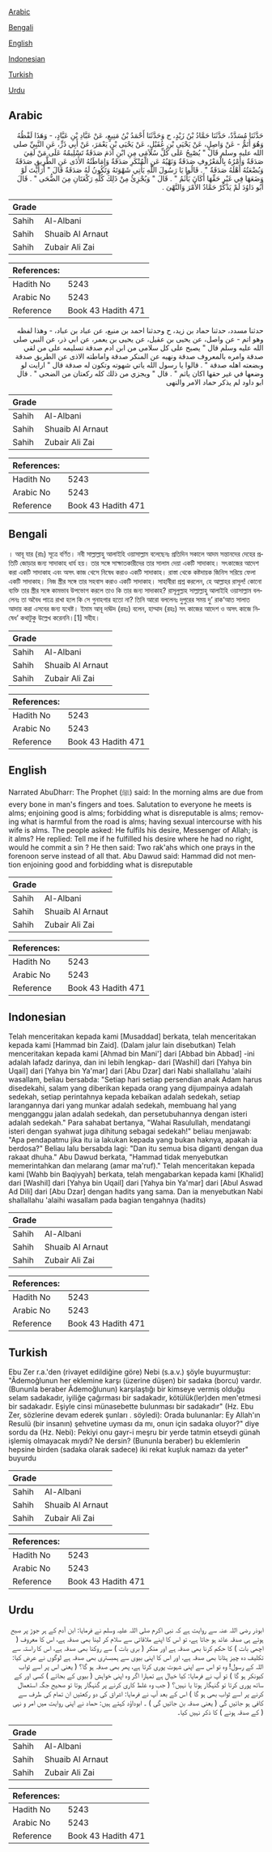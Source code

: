 [Arabic](#arabic)

[Bengali](#bengali)

[English](#english)

[Indonesian](#indonesian)

[Turkish](#turkish)

[Urdu](#urdu)

## Arabic


<div dir="rtl" lang="ar" style={{fontSize:'larger',backgroundColor:'#f8f9fa',padding:20}}>
حَدَّثَنَا مُسَدَّدٌ، حَدَّثَنَا حَمَّادُ بْنُ زَيْدٍ، ح وَحَدَّثَنَا أَحْمَدُ بْنُ مَنِيعٍ، عَنْ عَبَّادِ بْنِ عَبَّادٍ، - وَهَذَا لَفْظُهُ وَهُوَ أَتَمُّ - عَنْ وَاصِلٍ، عَنْ يَحْيَى بْنِ عُقَيْلٍ، عَنْ يَحْيَى بْنِ يَعْمَرَ، عَنْ أَبِي ذَرٍّ، عَنِ النَّبِيِّ صلى الله عليه وسلم قَالَ ‏"‏ يُصْبِحُ عَلَى كُلِّ سُلاَمَى مِنِ ابْنِ آدَمَ صَدَقَةٌ تَسْلِيمُهُ عَلَى مَنْ لَقِيَ صَدَقَةٌ وَأَمْرُهُ بِالْمَعْرُوفِ صَدَقَةٌ وَنَهْيُهُ عَنِ الْمُنْكَرِ صَدَقَةٌ وَإِمَاطَتُهُ الأَذَى عَنِ الطَّرِيقِ صَدَقَةٌ وَبُضْعَتُهُ أَهْلَهُ صَدَقَةٌ ‏"‏ ‏.‏ قَالُوا يَا رَسُولَ اللَّهِ يَأْتِي شَهْوَتَهُ وَتَكُونُ لَهُ صَدَقَةٌ قَالَ ‏"‏ أَرَأَيْتَ لَوْ وَضَعَهَا فِي غَيْرِ حَقِّهَا أَكَانَ يَأْثَمُ ‏"‏ ‏.‏ قَالَ ‏"‏ وَيُجْزِئُ مِنْ ذَلِكَ كُلِّهِ رَكْعَتَانِ مِنَ الضُّحَى ‏"‏ ‏.‏ قَالَ أَبُو دَاوُدَ لَمْ يَذْكُرْ حَمَّادٌ الأَمْرَ وَالنَّهْىَ ‏.‏
</div>
<div style={{backgroundColor:'#f8f9fa',padding:20, marginBottom: 10}}><table> <thead> <tr> <th>Grade</th> <th></th> </tr> </thead> <tbody> <tr><td>Sahih</td><td>Al-Albani</td></tr><tr><td>Sahih</td><td>Shuaib Al Arnaut</td></tr><tr><td>Sahih</td><td>Zubair Ali Zai</td></tr></tbody></table><table> <thead> <tr> <th>References:</th> <th></th> </tr> </thead> <tbody><tr><td>Hadith No</td><td>5243</td></tr><tr><td>Arabic No</td><td>5243</td></tr><tr><td>Reference</td><td>Book 43 Hadith 471</td></tr></tbody></table></div>


<div dir="rtl" lang="ar" style={{fontSize:'larger',backgroundColor:'#f8f9fa',padding:20}}>
حدثنا مسدد، حدثنا حماد بن زيد، ح وحدثنا احمد بن منيع، عن عباد بن عباد، - وهذا لفظه وهو اتم - عن واصل، عن يحيى بن عقيل، عن يحيى بن يعمر، عن ابي ذر، عن النبي صلى الله عليه وسلم قال " يصبح على كل سلامى من ابن ادم صدقة تسليمه على من لقي صدقة وامره بالمعروف صدقة ونهيه عن المنكر صدقة واماطته الاذى عن الطريق صدقة وبضعته اهله صدقة " . قالوا يا رسول الله ياتي شهوته وتكون له صدقة قال " ارايت لو وضعها في غير حقها اكان ياثم " . قال " ويجزي من ذلك كله ركعتان من الضحى " . قال ابو داود لم يذكر حماد الامر والنهى
</div>
<div style={{backgroundColor:'#f8f9fa',padding:20, marginBottom: 10}}><table> <thead> <tr> <th>Grade</th> <th></th> </tr> </thead> <tbody> <tr><td>Sahih</td><td>Al-Albani</td></tr><tr><td>Sahih</td><td>Shuaib Al Arnaut</td></tr><tr><td>Sahih</td><td>Zubair Ali Zai</td></tr></tbody></table><table> <thead> <tr> <th>References:</th> <th></th> </tr> </thead> <tbody><tr><td>Hadith No</td><td>5243</td></tr><tr><td>Arabic No</td><td>5243</td></tr><tr><td>Reference</td><td>Book 43 Hadith 471</td></tr></tbody></table></div>

## Bengali


<div dir="ltr" lang="bn" style={{fontSize:'larger',backgroundColor:'#f8f9fa',padding:20}}>
। আবূ যার (রাঃ) সূত্রে বর্ণিত। নবী সাল্লাল্লাহু আলাইহি ওয়াসাল্লাম বলেছেনঃ প্রতিদিন সকালে আদম সন্তানদের দেহের প্রতিটি জোড়ার জন্য সাদাকাহ ধার্য হয়। তার সঙ্গে সাক্ষাতকারীদের তার সালাম দেয়া একটি সাদাকাহ। সৎকাজের আদেশ করা একটি সাদাকাহ এবং অসৎ কাজ থেসে নিষেধ করাও একটি সাদাকাহ। রাস্তা থেকে কষ্টদায়ক জিনিস সরিয়ে ফেলা একটি সাদাকাহ। নিজ স্ত্রীর সঙ্গে তার সহবাস করাও একটি সাদাকাহ। সাহাবীরা প্রশ্ন করলেন, হে আল্লাহর রাসূল! কোনো ব্যক্তি তার স্ত্রীর সঙ্গে কামভাব উপভোগ করলে তাও কি তার জন্য সাদাকাহ? রাসূলুল্লাহ সাল্লাল্লাহু আলাইহি ওয়াসাল্লাম বললেনঃ তা অবৈধ পাত্রে রাখা হলে কি সে গুনাহগার হতো না? তিনি আরো বললেনঃ দুপুরের সময় দু’ রাক‘আত সালাত আদায় করা এসবের জন্য যথেষ্ট। ইমাম আবূ দাঊদ (রহঃ) বলেন, হাম্মাদ (রহঃ) সৎ কাজের আদেশ ও অসৎ কাজে নিষেধ’ কথাটুকু উল্লেখ করেননি।[1] সহীহ।
</div>
<div style={{backgroundColor:'#f8f9fa',padding:20, marginBottom: 10}}><table> <thead> <tr> <th>Grade</th> <th></th> </tr> </thead> <tbody> <tr><td>Sahih</td><td>Al-Albani</td></tr><tr><td>Sahih</td><td>Shuaib Al Arnaut</td></tr><tr><td>Sahih</td><td>Zubair Ali Zai</td></tr></tbody></table><table> <thead> <tr> <th>References:</th> <th></th> </tr> </thead> <tbody><tr><td>Hadith No</td><td>5243</td></tr><tr><td>Arabic No</td><td>5243</td></tr><tr><td>Reference</td><td>Book 43 Hadith 471</td></tr></tbody></table></div>

## English


<div dir="ltr" lang="en" style={{fontSize:'larger',backgroundColor:'#f8f9fa',padding:20}}>
Narrated AbuDharr: The Prophet (ﷺ) said: In the morning alms are due from every bone in man's fingers and toes. Salutation to everyone he meets is alms; enjoining good is alms; forbidding what is disreputable is alms; removing what is harmful from the road is alms; having sexual intercourse with his wife is alms. The people asked: He fulfils his desire, Messenger of Allah; is it alms? He replied: Tell me if he fulfilled his desire where he had no right, would he commit a sin ? He then said: Two rak'ahs which one prays in the forenoon serve instead of all that. Abu Dawud said: Hammad did not mention enjoining good and forbidding what is disreputable
</div>
<div style={{backgroundColor:'#f8f9fa',padding:20, marginBottom: 10}}><table> <thead> <tr> <th>Grade</th> <th></th> </tr> </thead> <tbody> <tr><td>Sahih</td><td>Al-Albani</td></tr><tr><td>Sahih</td><td>Shuaib Al Arnaut</td></tr><tr><td>Sahih</td><td>Zubair Ali Zai</td></tr></tbody></table><table> <thead> <tr> <th>References:</th> <th></th> </tr> </thead> <tbody><tr><td>Hadith No</td><td>5243</td></tr><tr><td>Arabic No</td><td>5243</td></tr><tr><td>Reference</td><td>Book 43 Hadith 471</td></tr></tbody></table></div>

## Indonesian


<div dir="ltr" lang="id" style={{fontSize:'larger',backgroundColor:'#f8f9fa',padding:20}}>
Telah menceritakan kepada kami [Musaddad] berkata, telah menceritakan kepada kami [Hammad bin Zaid]. (Dalam jalur lain disebutkan) Telah menceritakan kepada kami [Ahmad bin Mani'] dari [Abbad bin Abbad] -ini adalah lafadz darinya, dan ini lebih lengkap- dari [Washil] dari [Yahya bin Uqail] dari [Yahya bin Ya'mar] dari [Abu Dzar] dari Nabi shallallahu 'alaihi wasallam, beliau bersabda: "Setiap hari setiap persendian anak Adam harus disedekahi, salam yang diberikan kepada orang yang dijumpainya adalah sedekah, setiap perintahnya kepada kebaikan adalah sedekah, setiap larangannya dari yang munkar adalah sedekah, membuang hal yang mengganggu jalan adalah sedekah, dan persetubuhannya dengan isteri adalah sedekah." Para sahabat bertanya, "Wahai Rasulullah, mendatangi isteri dengan syahwat juga dihitung sebagai sedekah!" beliau menjawab: "Apa pendapatmu jika itu ia lakukan kepada yang bukan haknya, apakah ia berdosa?" Beliau lalu bersabda lagi: "Dan itu semua bisa diganti dengan dua rakaat dhuha." Abu Dawud berkata, "Hammad tidak menyebutkan memerintahkan dan melarang (amar ma'ruf)." Telah menceritakan kepada kami [Wahb bin Baqiyyah] berkata, telah mengabarkan kepada kami [Khalid] dari [Washil] dari [Yahya bin Uqail] dari [Yahya bin Ya'mar] dari [Abul Aswad Ad Dili] dari [Abu Dzar] dengan hadits yang sama. Dan ia menyebutkan Nabi shallallahu 'alaihi wasallam pada bagian tengahnya (hadits)
</div>
<div style={{backgroundColor:'#f8f9fa',padding:20, marginBottom: 10}}><table> <thead> <tr> <th>Grade</th> <th></th> </tr> </thead> <tbody> <tr><td>Sahih</td><td>Al-Albani</td></tr><tr><td>Sahih</td><td>Shuaib Al Arnaut</td></tr><tr><td>Sahih</td><td>Zubair Ali Zai</td></tr></tbody></table><table> <thead> <tr> <th>References:</th> <th></th> </tr> </thead> <tbody><tr><td>Hadith No</td><td>5243</td></tr><tr><td>Arabic No</td><td>5243</td></tr><tr><td>Reference</td><td>Book 43 Hadith 471</td></tr></tbody></table></div>

## Turkish


<div dir="ltr" lang="tr" style={{fontSize:'larger',backgroundColor:'#f8f9fa',padding:20}}>
Ebu Zer r.a.'den (rivayet edildiğine göre) Nebi (s.a.v.) şöyle buyurmuştur: "Âdemoğlunun her eklemine karşı (üzerine düşen) bir sadaka (borcu) vardır. (Bununla beraber Âdemoğlunun) karşılaştığı bir kimseye vermiş olduğu selam sadakadır, iyiliğe çağırması bir sadakadır, kötülük(ler)den men'etmesi bir sadakadır. Eşiyle cinsi münasebette bulunması bir sadakadır" (Hz. Ebu Zer, sözlerine devam ederek şunları . söyledi): Orada bulunanlar: Ey Allah'ın Resulü (bir insanın) şehvetine uyması da mı, onun için sadaka oluyor?" diye sordu da (Hz. Nebi): Pekiyi onu gayr-i meşru bir yerde tatmin etseydi günah işlemiş olmayacak mıydı? Ne dersin? (Bununla beraber) bu eklemlerin hepsine birden (sadaka olarak sadece) iki rekat kuşluk namazı da yeter" buyurdu
</div>
<div style={{backgroundColor:'#f8f9fa',padding:20, marginBottom: 10}}><table> <thead> <tr> <th>Grade</th> <th></th> </tr> </thead> <tbody> <tr><td>Sahih</td><td>Al-Albani</td></tr><tr><td>Sahih</td><td>Shuaib Al Arnaut</td></tr><tr><td>Sahih</td><td>Zubair Ali Zai</td></tr></tbody></table><table> <thead> <tr> <th>References:</th> <th></th> </tr> </thead> <tbody><tr><td>Hadith No</td><td>5243</td></tr><tr><td>Arabic No</td><td>5243</td></tr><tr><td>Reference</td><td>Book 43 Hadith 471</td></tr></tbody></table></div>

## Urdu


<div dir="rtl" lang="ur" style={{fontSize:'larger',backgroundColor:'#f8f9fa',padding:20}}>
ابوذر رضی اللہ عنہ سے روایت ہے کہ نبی اکرم صلی اللہ علیہ وسلم نے فرمایا: ابن آدم کے ہر جوڑ پر صبح ہوتے ہی صدقہ عائد ہو جاتا ہے، تو اس کا اپنے ملاقاتی سے سلام کر لینا بھی صدقہ ہے، اس کا معروف ( اچھی بات ) کا حکم کرنا بھی صدقہ ہے اور منکر ( بری بات ) سے روکنا بھی صدقہ ہے، اس کا راستہ سے تکلیف دہ چیز ہٹانا بھی صدقہ ہے، اور اس کا اپنی بیوی سے ہمبستری بھی صدقہ ہے لوگوں نے عرض کیا: اللہ کے رسول! وہ تو اس سے اپنی شہوت پوری کرتا ہے، پھر بھی صدقہ ہو گا؟ ( یعنی اس پر اسے ثواب کیونکر ہو گا ) تو آپ نے فرمایا: کیا خیال ہے تمہارا اگر وہ اپنی خواہش ( بیوی کے بجائے ) کسی اور کے ساتھ پوری کرتا تو گنہگار ہوتا یا نہیں؟ ( جب وہ غلط کاری کرنے پر گنہگار ہوتا تو صحیح جگہ استعمال کرنے پر اسے ثواب بھی ہو گا ) اس کے بعد آپ نے فرمایا: اشراق کی دو رکعتیں ان تمام کی طرف سے کافی ہو جائیں گی ( یعنی صدقہ بن جائیں گی ) ۔ ابوداؤد کہتے ہیں: حماد نے اپنی روایت میں امر و نہی ( کے صدقہ ہونے ) کا ذکر نہیں کیا۔
</div>
<div style={{backgroundColor:'#f8f9fa',padding:20, marginBottom: 10}}><table> <thead> <tr> <th>Grade</th> <th></th> </tr> </thead> <tbody> <tr><td>Sahih</td><td>Al-Albani</td></tr><tr><td>Sahih</td><td>Shuaib Al Arnaut</td></tr><tr><td>Sahih</td><td>Zubair Ali Zai</td></tr></tbody></table><table> <thead> <tr> <th>References:</th> <th></th> </tr> </thead> <tbody><tr><td>Hadith No</td><td>5243</td></tr><tr><td>Arabic No</td><td>5243</td></tr><tr><td>Reference</td><td>Book 43 Hadith 471</td></tr></tbody></table></div>